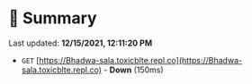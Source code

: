 # 📖 Summary
Last updated: **12/15/2021, 12:11:20 PM**

- `GET` [https://Bhadwa-sala.toxicblte.repl.co](https://Bhadwa-sala.toxicblte.repl.co) - **Down** (150ms)
